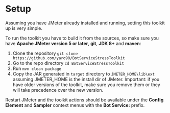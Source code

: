 # Setup
Assuming you have JMeter already installed and running, setting this toolkit up is very simple.

To run the toolkit you have to build it from the sources, so make sure you have **Apache JMeter version 5 or later**, **git**, **JDK 8+** and **maven**: 

1. Clone the repository `git clone https://github.com/yaro90/BotServiceStressToolkit`
1. Go to the repo directory `cd BotServiceStressToolkit`
1. Run `mvn clean package`
1. Copy the JAR generated in `target` directory to `JMETER_HOME\lib\ext` assuming JMETER_HOME is the install dir of JMeter. Important: if you have older versions of the toolkit, make sure you remove them or they will take precedence over the new version.

Restart JMeter and the toolkit actions should be available under the **Config Element** and **Sampler** context menus with the **Bot Service:** prefix.
